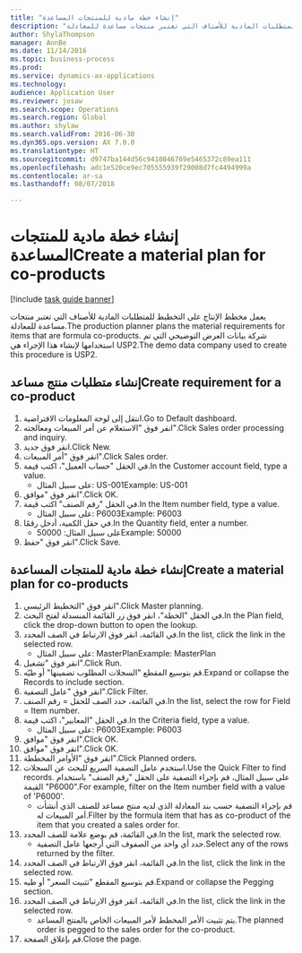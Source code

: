 ```yaml
--- 
title: "إنشاء خطة مادية للمنتجات المساعدة"
description: "يعمل مخطط الإنتاج على التخطيط للمتطلبات المادية للأصناف التي تعتبر منتجات مساعدة للمعادلة."
author: ShylaThompson
manager: AnnBe
ms.date: 11/14/2016
ms.topic: business-process
ms.prod: 
ms.service: dynamics-ax-applications
ms.technology: 
audience: Application User
ms.reviewer: josaw
ms.search.scope: Operations
ms.search.region: Global
ms.author: shylaw
ms.search.validFrom: 2016-06-30
ms.dyn365.ops.version: AX 7.0.0
ms.translationtype: HT
ms.sourcegitcommit: d9747ba144d56c9410846769e5465372c89ea111
ms.openlocfilehash: adc1e520ce9ec705555939f29008d7fc4494999a
ms.contentlocale: ar-sa
ms.lasthandoff: 08/07/2018

---
```

# <a name="create-a-material-plan-for-co-products"></a><span data-ttu-id="6d372-103">إنشاء خطة مادية للمنتجات المساعدة</span><span class="sxs-lookup"><span data-stu-id="6d372-103">Create a material plan for co-products</span></span>

[!include [task guide banner](../../includes/task-guide-banner.md)]

<span data-ttu-id="6d372-104">يعمل مخطط الإنتاج على التخطيط للمتطلبات المادية للأصناف التي تعتبر منتجات مساعدة للمعادلة.</span><span class="sxs-lookup"><span data-stu-id="6d372-104">The production planner plans the material requirements for items that are formula co-products.</span></span> <span data-ttu-id="6d372-105">شركة بيانات العرض التوضيحي التي تم استخدامها لإنشاء هذا الإجراء هي USP2.</span><span class="sxs-lookup"><span data-stu-id="6d372-105">The demo data company used to create this procedure is USP2.</span></span>


## <a name="create-requirement-for-a-co-product"></a><span data-ttu-id="6d372-106">إنشاء متطلبات منتج مساعد</span><span class="sxs-lookup"><span data-stu-id="6d372-106">Create requirement for a co-product</span></span>
1. <span data-ttu-id="6d372-107">انتقل إلى لوحة المعلومات الافتراضية.</span><span class="sxs-lookup"><span data-stu-id="6d372-107">Go to Default dashboard.</span></span>
2. <span data-ttu-id="6d372-108">انقر فوق "الاستعلام عن أمر المبيعات ومعالجته‬".</span><span class="sxs-lookup"><span data-stu-id="6d372-108">Click Sales order processing and inquiry.</span></span>
3. <span data-ttu-id="6d372-109">انقر فوق جديد.</span><span class="sxs-lookup"><span data-stu-id="6d372-109">Click New.</span></span>
4. <span data-ttu-id="6d372-110">انقر فوق "أمر المبيعات".</span><span class="sxs-lookup"><span data-stu-id="6d372-110">Click Sales order.</span></span>
5. <span data-ttu-id="6d372-111">في الحقل "حساب العميل"، اكتب قيمة.</span><span class="sxs-lookup"><span data-stu-id="6d372-111">In the Customer account field, type a value.</span></span>
    * <span data-ttu-id="6d372-112">على سبيل المثال: US-001</span><span class="sxs-lookup"><span data-stu-id="6d372-112">Example: US-001</span></span>  
6. <span data-ttu-id="6d372-113">انقر فوق "موافق".</span><span class="sxs-lookup"><span data-stu-id="6d372-113">Click OK.</span></span>
7. <span data-ttu-id="6d372-114">في الحقل "رقم الصنف" اكتب قيمة.</span><span class="sxs-lookup"><span data-stu-id="6d372-114">In the Item number field, type a value.</span></span>
    * <span data-ttu-id="6d372-115">على سبيل المثال: P6003</span><span class="sxs-lookup"><span data-stu-id="6d372-115">Example: P6003</span></span>  
8. <span data-ttu-id="6d372-116">في حقل الكمية، أدخل رقمًا.</span><span class="sxs-lookup"><span data-stu-id="6d372-116">In the Quantity field, enter a number.</span></span>
    * <span data-ttu-id="6d372-117">على سبيل المثال: 50000</span><span class="sxs-lookup"><span data-stu-id="6d372-117">Example: 50000</span></span>  
9. <span data-ttu-id="6d372-118">انقر فوق "حفظ".</span><span class="sxs-lookup"><span data-stu-id="6d372-118">Click Save.</span></span>

## <a name="create-a-material-plan-for-co-products"></a><span data-ttu-id="6d372-119">إنشاء خطة مادية للمنتجات المساعدة</span><span class="sxs-lookup"><span data-stu-id="6d372-119">Create a material plan for co-products</span></span>
1. <span data-ttu-id="6d372-120">انقر فوق "التخطيط الرئيسي‬".</span><span class="sxs-lookup"><span data-stu-id="6d372-120">Click Master planning.</span></span>
2. <span data-ttu-id="6d372-121">في الحقل "الخطة"، انقر فوق زر القائمة المنسدلة لفتح البحث.</span><span class="sxs-lookup"><span data-stu-id="6d372-121">In the Plan field, click the drop-down button to open the lookup.</span></span>
3. <span data-ttu-id="6d372-122">في القائمة، انقر فوق الارتباط في الصف المحدد.</span><span class="sxs-lookup"><span data-stu-id="6d372-122">In the list, click the link in the selected row.</span></span>
    * <span data-ttu-id="6d372-123">على سبيل المثال: MasterPlan</span><span class="sxs-lookup"><span data-stu-id="6d372-123">Example: MasterPlan</span></span>  
4. <span data-ttu-id="6d372-124">انقر فوق "تشغيل".</span><span class="sxs-lookup"><span data-stu-id="6d372-124">Click Run.</span></span>
5. <span data-ttu-id="6d372-125">قم بتوسيع المقطع "السجلات المطلوب تضمينها‬‬" أو طيّه.</span><span class="sxs-lookup"><span data-stu-id="6d372-125">Expand or collapse the Records to include section.</span></span>
6. <span data-ttu-id="6d372-126">انقر فوق "عامل التصفية".</span><span class="sxs-lookup"><span data-stu-id="6d372-126">Click Filter.</span></span>
7. <span data-ttu-id="6d372-127">في القائمة، حدد الصف للحقل = رقم الصنف.</span><span class="sxs-lookup"><span data-stu-id="6d372-127">In the list, select the row for Field = Item number.</span></span>
8. <span data-ttu-id="6d372-128">في الحقل "المعايير"، اكتب قيمة.</span><span class="sxs-lookup"><span data-stu-id="6d372-128">In the Criteria field, type a value.</span></span>
    * <span data-ttu-id="6d372-129">على سبيل المثال: P6003</span><span class="sxs-lookup"><span data-stu-id="6d372-129">Example: P6003</span></span>  
9. <span data-ttu-id="6d372-130">انقر فوق "موافق".</span><span class="sxs-lookup"><span data-stu-id="6d372-130">Click OK.</span></span>
10. <span data-ttu-id="6d372-131">انقر فوق "موافق".</span><span class="sxs-lookup"><span data-stu-id="6d372-131">Click OK.</span></span>
11. <span data-ttu-id="6d372-132">انقر فوق "الأوامر المخططة".</span><span class="sxs-lookup"><span data-stu-id="6d372-132">Click Planned orders.</span></span>
12. <span data-ttu-id="6d372-133">استخدم عامل التصفية السريع للبحث عن السجلات.</span><span class="sxs-lookup"><span data-stu-id="6d372-133">Use the Quick Filter to find records.</span></span> <span data-ttu-id="6d372-134">على سبيل المثال، قم بإجراء التصفية على الحقل "رقم الصنف" باستخدام القيمة "P6000".</span><span class="sxs-lookup"><span data-stu-id="6d372-134">For example, filter on the Item number field with a value of 'P6000'.</span></span>
    * <span data-ttu-id="6d372-135">قم بإجراء التصفية حسب بند المعادلة الذي لديه منتج مساعد للصنف الذي أنشأت أمر المبيعات له.</span><span class="sxs-lookup"><span data-stu-id="6d372-135">Filter by the formula item that has as co-product of the item that you created a sales order for.</span></span>  
13. <span data-ttu-id="6d372-136">في القائمة، قم بوضع علامة للصف المحدد.</span><span class="sxs-lookup"><span data-stu-id="6d372-136">In the list, mark the selected row.</span></span>
    * <span data-ttu-id="6d372-137">حدد أي واحد من الصفوف التي أرجعها عامل التصفية.</span><span class="sxs-lookup"><span data-stu-id="6d372-137">Select any of the rows returned by the filter.</span></span>  
14. <span data-ttu-id="6d372-138">في القائمة، انقر فوق الارتباط في الصف المحدد.</span><span class="sxs-lookup"><span data-stu-id="6d372-138">In the list, click the link in the selected row.</span></span>
15. <span data-ttu-id="6d372-139">قم بتوسيع المقطع "تثبيت السعر" أو طيه.</span><span class="sxs-lookup"><span data-stu-id="6d372-139">Expand or collapse the Pegging section.</span></span>
16. <span data-ttu-id="6d372-140">في القائمة، انقر فوق الارتباط في الصف المحدد.</span><span class="sxs-lookup"><span data-stu-id="6d372-140">In the list, click the link in the selected row.</span></span>
    * <span data-ttu-id="6d372-141">يتم تثبيت الأمر المخطط لأمر المبيعات الخاص بالمنتج المساعد.</span><span class="sxs-lookup"><span data-stu-id="6d372-141">The planned order is pegged to the sales order for the co-product.</span></span>  
17. <span data-ttu-id="6d372-142">قم بإغلاق الصفحة.</span><span class="sxs-lookup"><span data-stu-id="6d372-142">Close the page.</span></span>


